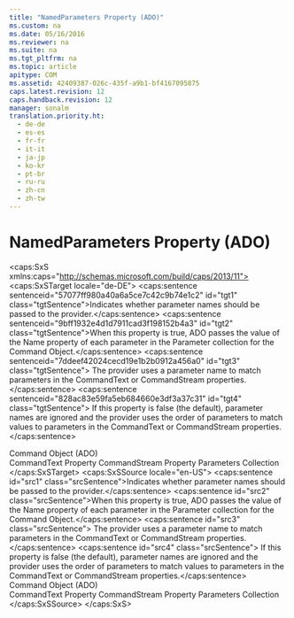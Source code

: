 ```yaml
---
title: "NamedParameters Property (ADO)"
ms.custom: na
ms.date: 05/16/2016
ms.reviewer: na
ms.suite: na
ms.tgt_pltfrm: na
ms.topic: article
apitype: COM
ms.assetid: 42409387-026c-435f-a9b1-bf4167095875
caps.latest.revision: 12
caps.handback.revision: 12
manager: sonalm
translation.priority.ht: 
  - de-de
  - es-es
  - fr-fr
  - it-it
  - ja-jp
  - ko-kr
  - pt-br
  - ru-ru
  - zh-cn
  - zh-tw
---
```

# NamedParameters Property (ADO)
<?xml version="1.0" encoding="utf-8"?>
<caps:SxS xmlns:caps="http://schemas.microsoft.com/build/caps/2013/11">
  <caps:SxSTarget locale="de-DE">
    <developerReferenceWithoutSyntaxDocument xsi:schemaLocation="http://ddue.schemas.microsoft.com/authoring/2003/5 http://dduestorage.blob.core.windows.net/ddueschema/developer.xsd" xmlns="http://ddue.schemas.microsoft.com/authoring/2003/5" xmlns:xlink="http://www.w3.org/1999/xlink" xmlns:xsi="http://www.w3.org/2001/XMLSchema-instance">
      <introduction>
        <para>
          <caps:sentence sentenceid="57077ff980a40a6a5ce7c42c9b74e1c2" id="tgt1" class="tgtSentence">Indicates whether parameter names should be passed to the provider.</caps:sentence>
        </para>
      </introduction>
      <languageReferenceRemarks>
        <content>
          <para>
            <caps:sentence sentenceid="9bff1932e4d1d7911cad3f198152b4a3" id="tgt2" class="tgtSentence">When this property is true, ADO passes the value of the <unmanagedCodeEntityReference>Name</unmanagedCodeEntityReference> property of each parameter in the <unmanagedCodeEntityReference>Parameter</unmanagedCodeEntityReference> collection for the <legacyLink xlink:href="a02c22fb-542d-465e-a629-30fd59dcbebf">Command Object</legacyLink>.</caps:sentence>
            <caps:sentence sentenceid="7ddeef42024cecd19e1b2b0912a456a0" id="tgt3" class="tgtSentence"> The provider uses a parameter name to match parameters in the <unmanagedCodeEntityReference>CommandText</unmanagedCodeEntityReference> or <unmanagedCodeEntityReference>CommandStream</unmanagedCodeEntityReference> properties.</caps:sentence>
            <caps:sentence sentenceid="828ac83e59fa5eb684660e3df3a37c31" id="tgt4" class="tgtSentence"> If this property is false (the default), parameter names are ignored and the provider uses the order of parameters to match values to parameters in the <unmanagedCodeEntityReference>CommandText</unmanagedCodeEntityReference> or <unmanagedCodeEntityReference>CommandStream</unmanagedCodeEntityReference> properties.</caps:sentence>
          </para>
        </content>
      </languageReferenceRemarks>
      <section>
        <title>
          <caps:sentence sentenceid="2f342d3be839cc5b67ae0de7d404b8e6" id="tgt5" class="tgtSentence">Applies To</caps:sentence>
        </title>
        <content>
          <para>
            <link xlink:href="a02c22fb-542d-465e-a629-30fd59dcbebf">Command Object (ADO)</link>
          </para>
        </content>
      </section>
      <relatedTopics>
        <link xlink:href="4dd7e82a-8da5-4a4e-b439-11a29286fa0e">CommandText Property</link>
        <link xlink:href="f78f61b6-87e0-48dc-961e-83d0e20da58e">CommandStream Property</link>
        <link xlink:href="497cae10-3913-422a-9753-dcbb0a639b1b">Parameters Collection</link>
      </relatedTopics>
    </developerReferenceWithoutSyntaxDocument>
  </caps:SxSTarget>
  <caps:SxSSource locale="en-US">
    <developerReferenceWithoutSyntaxDocument xsi:schemaLocation="http://ddue.schemas.microsoft.com/authoring/2003/5 http://dduestorage.blob.core.windows.net/ddueschema/developer.xsd" xmlns="http://ddue.schemas.microsoft.com/authoring/2003/5" xmlns:xlink="http://www.w3.org/1999/xlink" xmlns:xsi="http://www.w3.org/2001/XMLSchema-instance">
      <introduction>
        <para>
          <caps:sentence id="src1" class="srcSentence">Indicates whether parameter names should be passed to the provider.</caps:sentence>
        </para>
      </introduction>
      <languageReferenceRemarks>
        <content>
          <para>
            <caps:sentence id="src2" class="srcSentence">When this property is true, ADO passes the value of the <unmanagedCodeEntityReference>Name</unmanagedCodeEntityReference> property of each parameter in the <unmanagedCodeEntityReference>Parameter</unmanagedCodeEntityReference> collection for the <legacyLink xlink:href="a02c22fb-542d-465e-a629-30fd59dcbebf">Command Object</legacyLink>.</caps:sentence>
            <caps:sentence id="src3" class="srcSentence"> The provider uses a parameter name to match parameters in the <unmanagedCodeEntityReference>CommandText</unmanagedCodeEntityReference> or <unmanagedCodeEntityReference>CommandStream</unmanagedCodeEntityReference> properties.</caps:sentence>
            <caps:sentence id="src4" class="srcSentence"> If this property is false (the default), parameter names are ignored and the provider uses the order of parameters to match values to parameters in the <unmanagedCodeEntityReference>CommandText</unmanagedCodeEntityReference> or <unmanagedCodeEntityReference>CommandStream</unmanagedCodeEntityReference> properties.</caps:sentence>
          </para>
        </content>
      </languageReferenceRemarks>
      <section>
        <title>
          <caps:sentence id="src5" class="srcSentence">Applies To</caps:sentence>
        </title>
        <content>
          <para>
            <link xlink:href="a02c22fb-542d-465e-a629-30fd59dcbebf">Command Object (ADO)</link>
          </para>
        </content>
      </section>
      <relatedTopics>
        <link xlink:href="4dd7e82a-8da5-4a4e-b439-11a29286fa0e">CommandText Property</link>
        <link xlink:href="f78f61b6-87e0-48dc-961e-83d0e20da58e">CommandStream Property</link>
        <link xlink:href="497cae10-3913-422a-9753-dcbb0a639b1b">Parameters Collection</link>
      </relatedTopics>
    </developerReferenceWithoutSyntaxDocument>
  </caps:SxSSource>
</caps:SxS>